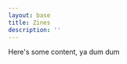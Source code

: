 ```yaml
---
layout: base
title: Zines
description: ''
---
```


<div class="hold-me">
Here's some content, ya dum dum
</div>


